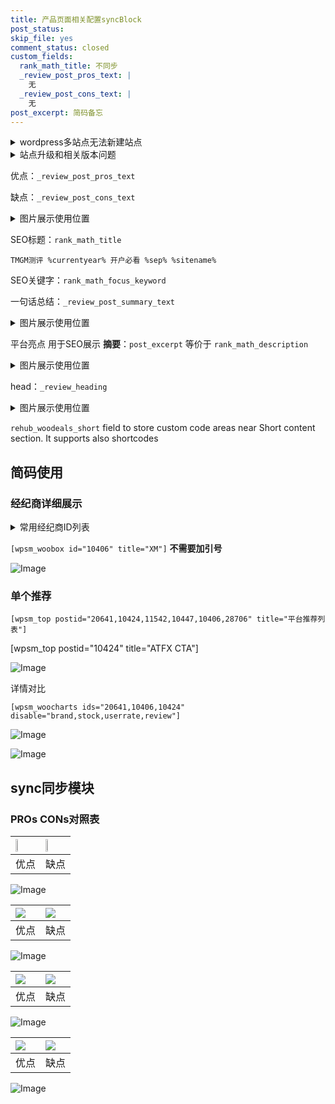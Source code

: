 ```yaml
---
title: 产品页面相关配置syncBlock
post_status: 
skip_file: yes
comment_status: closed
custom_fields:
  rank_math_title: 不同步
  _review_post_pros_text: |
    无
  _review_post_cons_text: |
    无
post_excerpt: 简码备忘
---
```

<details><summary>wordpress多站点无法新建站点</summary>

<li>和报错需要清理cookies一样的原因</li>
<li>wp-config.php里面<code>define( 'SUBDOMAIN_INSTALL', false );//子域名安装</code></li>
<li>新建子站点是用<code>define( 'SUBDOMAIN_INSTALL', true);//子域名安装</code> 完成以后，改成<code>false</code></li>
</details>

<details><summary>站点升级和相关版本问题</summary>

<p>wordpress：5.9.9
woocommerce：7.5.1
出现问题的地方：主题选项里面>><strong>Product layout >>compact style</strong></p>
<p>如何出现没有用过的字段 导致无法保存。先导出配置 然后进行修改，后面再次恢复即可。</p>
<p>出现部分字段无法显示时，需要返回默认布局后，对产品进行保存就好了。</p>
<p></p>
</details>

优点：`_review_post_pros_text`

缺点：`_review_post_cons_text`

<details><summary>图片展示使用位置</summary>

<img src="https://prod-files-secure.s3.us-west-2.amazonaws.com/39ed1227-6d7d-4570-be36-9ccd4a2c4241/f51d3d83-55d4-4bdf-9604-f37ec77ab556/Untitled.png?X-Amz-Algorithm=AWS4-HMAC-SHA256&X-Amz-Content-Sha256=UNSIGNED-PAYLOAD&X-Amz-Credential=ASIAZI2LB466U7GDLOUK%2F20250524%2Fus-west-2%2Fs3%2Faws4_request&X-Amz-Date=20250524T225519Z&X-Amz-Expires=3600&X-Amz-Security-Token=IQoJb3JpZ2luX2VjEFEaCXVzLXdlc3QtMiJHMEUCIQDIcfOHyWX%2FZY1Vwlx%2FF0eCSe1C%2B2gdMui49wAi1iqA9QIgW066RmB7UA0kprpKi%2FkBGYeXLUuqNYCvKDnmci5rtNEq%2FwMIGhAAGgw2Mzc0MjMxODM4MDUiDCnRPNCE0P7Yjlkj%2BircA7YDYPc7R4Ekvn2mOK6%2BEBfnRtO1DMNWR4Uhm0vJa65RD%2FU1IfVmFmrgmwPd5LoFOe1oXOchpCuulNcciA9T6AGk8LAXw868V1HHIkNvbvacNhcDnBodt58aRA684wB2QaBMuaWiNnS2Elsx5xVua6nMiV6uO9ponqeQR%2BgIBLAivlBmW57%2BoGCGQ73sfz%2Bh%2B0cyAzfxcafU0tuYY%2FLvWsGR5Q3Pax3JtXEDoxMONbsf5748%2Fuk3Lnbzjl22ZV3swUAE%2BeqOD2QyWYiVfXkURPESlJTl0%2FkCuqEZxe4bQlmPFNxH8c5qbZkH0iyFuP8n4FXr%2BNG0kebG46tQsqOCweHOpFVQJJY1Ppn33ckECTAJTbHr0Ss7H%2FNm4SiLIucD2ifbqXuGw4R1a9xXoU4cCoq25ZuU0XSr204cZCSOKpj1t%2FitIk%2FV0GHYdBYQI29L2XZhhQ68N1N7cQwaQrrotvqUAeYkplUQleO1EaIRTkiQsguCBFz2U2kbCd9pZIC0prCGNlE%2BKHgPauVn04W1mF%2BS0e2CBNfG4uFMCM90u9Nj5edU9PSwB6Sy9A5PGYInD06CDemeqXr6OMA7XsS4SgaYY2CX03MutTeK9r5zpVjY%2BaJtzz0KFVDx1unmMOj9x8EGOqUB83g5YdfdDB9P6arJ6%2F57YsO2cWa%2FovxdA%2FJZ8mrBVXbILLIkbKyHH%2Fg1K23ecz%2FC7GFr2UBDdUm5iM64ezUgaWOxc1NIkcljjtUo8PRfauxefshu0M%2Ba2p9tIjrX3otjnrUk%2BM%2Fk%2B8TDqGdxljSSuo45%2F66AuPzN565tNTJDibFBiKaNarOpd8Owjuo9QkIikTeEBsMU11V7a54EEay%2FB1k%2Fxn79&X-Amz-Signature=21c1300276a9e390d590f39d8f1a7ef50aac1d64a013124a00559d85991bfea7&X-Amz-SignedHeaders=host&x-id=GetObject" alt="Image">
</details>

SEO标题：`rank_math_title`

`TMGM测评 %currentyear% 开户必看 %sep% %sitename%`

SEO关键字：`rank_math_focus_keyword`

一句话总结：`_review_post_summary_text`

<details><summary>图片展示使用位置</summary>

<img src="https://prod-files-secure.s3.us-west-2.amazonaws.com/39ed1227-6d7d-4570-be36-9ccd4a2c4241/4b96a922-296c-4f4e-8630-d1c870cbce01/Untitled.png?X-Amz-Algorithm=AWS4-HMAC-SHA256&X-Amz-Content-Sha256=UNSIGNED-PAYLOAD&X-Amz-Credential=ASIAZI2LB4662BTPVGM4%2F20250524%2Fus-west-2%2Fs3%2Faws4_request&X-Amz-Date=20250524T225519Z&X-Amz-Expires=3600&X-Amz-Security-Token=IQoJb3JpZ2luX2VjEFEaCXVzLXdlc3QtMiJGMEQCIB2OhcPrAjpUs8J%2B6g23cqfDdclm6uy0Z3VrsRSUYtf1AiA9AmBeWuup26Q2kg96XTt3T1pKYjYVHBeiTaj6dAco8Cr%2FAwgaEAAaDDYzNzQyMzE4MzgwNSIMBIh5GHZlg6yYZICPKtwD7Ed85kJPWQTAA2gKqwAYAG43Pk2t2u0SYFYmgUYMrn4JM2SIprVXVoFqRAkYVutI%2BuhPtwlBjAQxmAVBGJ6BClv87TkvBAVnTSyn8Ek5spyvlBVO%2BX6e4gdqaE61%2B2g9T%2FQEzJBDn%2FMwjtBoAr1JwpIn3wb3Wsu4Fwwv7nEBickHuMpG%2FvaY55mSIivi8KMGe9lWYgumymqNU1YWJ85Ms5xWBjffV8cbrwGDKN1MnRwHOINbzJMdXA%2FemnQHUxH05g6HeKteSXQDdP6zZYAWDplZi%2BBL25HZZ1lg%2B%2FTKDCX673QWvN%2BGlHaBP19teRlBVuBENuvvyyig9pbJ9v2QHIZmBAB5yeKksXRMaS%2FDzULvas5h4oEsUN93fWY%2F%2BQcx%2FILVSWXUX8HoVAUtCfjjFXkiRdym2oc03mMtqxgUPknOlYic0um2kEUYQ0SN6SZxcD0%2Bq9qVZh3Eklp2EH9%2BIT7Ze59kNdug3TD5E9bQssugVnMUXPxMudA3jFohfUMuryj3wJqOeN6Tgq5Ui%2B1wU0d8cXVQpH4WXAL3i2icHsYU%2FIikwymML009fUchONQHM1AZXik5t1Y8DekOujtYAgyF7m9RRYK0Y0N8Bnn%2Fuo12bd63l2I5P%2BxalIgw4v3HwQY6pgEOSDsHfJSo1MahgVRwQ9juiBpUfzVJFqAALxTBAwExgJKP8mHhdDRvm%2F51h7swZoR0cKou92%2FDhTF0Vrh%2FjF5JW2XKtkp6g7H9%2F5ZgCba0OX9UXAvs5ai2R5HNg%2FCVe1jGy6I9RhL69Vl0K0QbySyDULjjbJNEODcw99kH8NGIi85f98NC4WqTvgsfZunyQLH1O4Bn6ZCaAotlVw6SEtL7hUWo4HjD&X-Amz-Signature=d77881f5b1e151c94580d9ecef5ca23129ee8824a55fce920c720b72d21f3ec7&X-Amz-SignedHeaders=host&x-id=GetObject" alt="Image">
</details>

平台亮点 用于SEO展示 **摘要**：`post_excerpt`  等价于 `rank_math_description`

<details><summary>图片展示使用位置</summary>

<img src="https://prod-files-secure.s3.us-west-2.amazonaws.com/39ed1227-6d7d-4570-be36-9ccd4a2c4241/1ee11f63-b60a-4dfe-a7a7-d58ff23b5d88/Untitled.png?X-Amz-Algorithm=AWS4-HMAC-SHA256&X-Amz-Content-Sha256=UNSIGNED-PAYLOAD&X-Amz-Credential=ASIAZI2LB466UVABCURC%2F20250524%2Fus-west-2%2Fs3%2Faws4_request&X-Amz-Date=20250524T225520Z&X-Amz-Expires=3600&X-Amz-Security-Token=IQoJb3JpZ2luX2VjEFEaCXVzLXdlc3QtMiJGMEQCIBDle0wqTtDYj66iqDNO1zBe8RSffcffNvMLvHuAx7YxAiBFVu1i0mCBUNPGK%2Fm7kORHw44DTNxXqtOeMRvaTwi%2BQir%2FAwgaEAAaDDYzNzQyMzE4MzgwNSIMPO%2FSKWlta895S6SXKtwDj%2B4%2BLgUrrSYS76HnlGWSQynxKMqroksgsD95DCUpe08MaILsXK1eTfij3HO7cKr05xbQ%2BAf2AkUvzYkq07YyUlorTTAxwyIS0mw%2FmZI%2FRvfkgAiW1wZ4zmbCiohA%2FZ5tMMWY1X97QVjZOn0XdDWxS%2FwDQBqNuE9d7fRZ0Kof6gFt5WOKCavH2DIIq5G1stE9AeodOoYRgOzyN2egPr3QUxl9oNsntuyHJjrU%2FOz2y58IsqQxjMWWG67itSi%2Fqc9zIHwG9caIrVCii9VgTQF86HQsZ6nsO1tWfMQB%2FOe%2B5cTE6yV1Ir%2BDfg4oi5L0IuxSTxl3S1leXBwn6IhnGRTvHcRWrUNuErp9nh0O77FfEuypaJZ5JTDnuQVEt%2FuWnieVtbwAl%2F8S2PriMeAKPqNo9%2Fxz2ydslQVJ35RGzDplpfWi4G9qST%2FonU8SHqShMlcq2YgT%2FZ%2BJENrQlJhACmda7wIgTET5Vw2jslbawzpnhsa460ynYqjxoFL1sVfTnqHZKPOb%2Fhn%2B92N1Jy52Ct2Hh0waHZViVZABPe1ZaHItTYA14uY4W%2BshFYAiXynbcOrkVconXko7BHeoc1pFhBBNsIL%2ByQX%2B08C2dW%2Bgf0pRK5jJyhWqslxKmznK4KMwvv3HwQY6pgG82RaWowCXoBwuo9lmdlQLZHeXWGEanA%2B1Fn2JnlvOyrJ%2BdNUUlJEvM3QY7ELopyzdzHbEiq9a4x3SJpn%2B%2FQCym27NAnwBZUoQQa9TXWyKP7P8cU%2BBtstUQlEibxwFzb6W%2BlVdI5jT5eIAuUPF8K7BF3%2FGQCN7c7LTV2IMAKIsjmTacm24WhVa%2Fuz9uBZsrtvmXazWTzqAFNO6RIjMzvdW7z8L4Drt&X-Amz-Signature=f45b6582900a3a55544c59550322d8d2d60ff030a53ee77b155f613606567bd2&X-Amz-SignedHeaders=host&x-id=GetObject" alt="Image">
<img src="https://prod-files-secure.s3.us-west-2.amazonaws.com/39ed1227-6d7d-4570-be36-9ccd4a2c4241/ad4118b5-78d8-4fbe-801e-3b29b5d99c01/Untitled.png?X-Amz-Algorithm=AWS4-HMAC-SHA256&X-Amz-Content-Sha256=UNSIGNED-PAYLOAD&X-Amz-Credential=ASIAZI2LB466UVABCURC%2F20250524%2Fus-west-2%2Fs3%2Faws4_request&X-Amz-Date=20250524T225520Z&X-Amz-Expires=3600&X-Amz-Security-Token=IQoJb3JpZ2luX2VjEFEaCXVzLXdlc3QtMiJGMEQCIBDle0wqTtDYj66iqDNO1zBe8RSffcffNvMLvHuAx7YxAiBFVu1i0mCBUNPGK%2Fm7kORHw44DTNxXqtOeMRvaTwi%2BQir%2FAwgaEAAaDDYzNzQyMzE4MzgwNSIMPO%2FSKWlta895S6SXKtwDj%2B4%2BLgUrrSYS76HnlGWSQynxKMqroksgsD95DCUpe08MaILsXK1eTfij3HO7cKr05xbQ%2BAf2AkUvzYkq07YyUlorTTAxwyIS0mw%2FmZI%2FRvfkgAiW1wZ4zmbCiohA%2FZ5tMMWY1X97QVjZOn0XdDWxS%2FwDQBqNuE9d7fRZ0Kof6gFt5WOKCavH2DIIq5G1stE9AeodOoYRgOzyN2egPr3QUxl9oNsntuyHJjrU%2FOz2y58IsqQxjMWWG67itSi%2Fqc9zIHwG9caIrVCii9VgTQF86HQsZ6nsO1tWfMQB%2FOe%2B5cTE6yV1Ir%2BDfg4oi5L0IuxSTxl3S1leXBwn6IhnGRTvHcRWrUNuErp9nh0O77FfEuypaJZ5JTDnuQVEt%2FuWnieVtbwAl%2F8S2PriMeAKPqNo9%2Fxz2ydslQVJ35RGzDplpfWi4G9qST%2FonU8SHqShMlcq2YgT%2FZ%2BJENrQlJhACmda7wIgTET5Vw2jslbawzpnhsa460ynYqjxoFL1sVfTnqHZKPOb%2Fhn%2B92N1Jy52Ct2Hh0waHZViVZABPe1ZaHItTYA14uY4W%2BshFYAiXynbcOrkVconXko7BHeoc1pFhBBNsIL%2ByQX%2B08C2dW%2Bgf0pRK5jJyhWqslxKmznK4KMwvv3HwQY6pgG82RaWowCXoBwuo9lmdlQLZHeXWGEanA%2B1Fn2JnlvOyrJ%2BdNUUlJEvM3QY7ELopyzdzHbEiq9a4x3SJpn%2B%2FQCym27NAnwBZUoQQa9TXWyKP7P8cU%2BBtstUQlEibxwFzb6W%2BlVdI5jT5eIAuUPF8K7BF3%2FGQCN7c7LTV2IMAKIsjmTacm24WhVa%2Fuz9uBZsrtvmXazWTzqAFNO6RIjMzvdW7z8L4Drt&X-Amz-Signature=2871de7b63413402da9afaef5dfa2e8015debc89ce6ba8e63cbf9b592c6ac213&X-Amz-SignedHeaders=host&x-id=GetObject" alt="Image">
<img src="https://prod-files-secure.s3.us-west-2.amazonaws.com/39ed1227-6d7d-4570-be36-9ccd4a2c4241/a38cf7c9-a79c-4b64-9e94-13589fe0758b/Untitled.png?X-Amz-Algorithm=AWS4-HMAC-SHA256&X-Amz-Content-Sha256=UNSIGNED-PAYLOAD&X-Amz-Credential=ASIAZI2LB466UVABCURC%2F20250524%2Fus-west-2%2Fs3%2Faws4_request&X-Amz-Date=20250524T225520Z&X-Amz-Expires=3600&X-Amz-Security-Token=IQoJb3JpZ2luX2VjEFEaCXVzLXdlc3QtMiJGMEQCIBDle0wqTtDYj66iqDNO1zBe8RSffcffNvMLvHuAx7YxAiBFVu1i0mCBUNPGK%2Fm7kORHw44DTNxXqtOeMRvaTwi%2BQir%2FAwgaEAAaDDYzNzQyMzE4MzgwNSIMPO%2FSKWlta895S6SXKtwDj%2B4%2BLgUrrSYS76HnlGWSQynxKMqroksgsD95DCUpe08MaILsXK1eTfij3HO7cKr05xbQ%2BAf2AkUvzYkq07YyUlorTTAxwyIS0mw%2FmZI%2FRvfkgAiW1wZ4zmbCiohA%2FZ5tMMWY1X97QVjZOn0XdDWxS%2FwDQBqNuE9d7fRZ0Kof6gFt5WOKCavH2DIIq5G1stE9AeodOoYRgOzyN2egPr3QUxl9oNsntuyHJjrU%2FOz2y58IsqQxjMWWG67itSi%2Fqc9zIHwG9caIrVCii9VgTQF86HQsZ6nsO1tWfMQB%2FOe%2B5cTE6yV1Ir%2BDfg4oi5L0IuxSTxl3S1leXBwn6IhnGRTvHcRWrUNuErp9nh0O77FfEuypaJZ5JTDnuQVEt%2FuWnieVtbwAl%2F8S2PriMeAKPqNo9%2Fxz2ydslQVJ35RGzDplpfWi4G9qST%2FonU8SHqShMlcq2YgT%2FZ%2BJENrQlJhACmda7wIgTET5Vw2jslbawzpnhsa460ynYqjxoFL1sVfTnqHZKPOb%2Fhn%2B92N1Jy52Ct2Hh0waHZViVZABPe1ZaHItTYA14uY4W%2BshFYAiXynbcOrkVconXko7BHeoc1pFhBBNsIL%2ByQX%2B08C2dW%2Bgf0pRK5jJyhWqslxKmznK4KMwvv3HwQY6pgG82RaWowCXoBwuo9lmdlQLZHeXWGEanA%2B1Fn2JnlvOyrJ%2BdNUUlJEvM3QY7ELopyzdzHbEiq9a4x3SJpn%2B%2FQCym27NAnwBZUoQQa9TXWyKP7P8cU%2BBtstUQlEibxwFzb6W%2BlVdI5jT5eIAuUPF8K7BF3%2FGQCN7c7LTV2IMAKIsjmTacm24WhVa%2Fuz9uBZsrtvmXazWTzqAFNO6RIjMzvdW7z8L4Drt&X-Amz-Signature=b6cfc305ca2e06d73794c4fc64c4e8d2f8f71c5d75c9ac76623259a82cacbd7b&X-Amz-SignedHeaders=host&x-id=GetObject" alt="Image">
<img src="https://prod-files-secure.s3.us-west-2.amazonaws.com/39ed1227-6d7d-4570-be36-9ccd4a2c4241/7da6fc1e-d2ac-42ae-8c75-cb5749aa18f6/Untitled.png?X-Amz-Algorithm=AWS4-HMAC-SHA256&X-Amz-Content-Sha256=UNSIGNED-PAYLOAD&X-Amz-Credential=ASIAZI2LB466UVABCURC%2F20250524%2Fus-west-2%2Fs3%2Faws4_request&X-Amz-Date=20250524T225520Z&X-Amz-Expires=3600&X-Amz-Security-Token=IQoJb3JpZ2luX2VjEFEaCXVzLXdlc3QtMiJGMEQCIBDle0wqTtDYj66iqDNO1zBe8RSffcffNvMLvHuAx7YxAiBFVu1i0mCBUNPGK%2Fm7kORHw44DTNxXqtOeMRvaTwi%2BQir%2FAwgaEAAaDDYzNzQyMzE4MzgwNSIMPO%2FSKWlta895S6SXKtwDj%2B4%2BLgUrrSYS76HnlGWSQynxKMqroksgsD95DCUpe08MaILsXK1eTfij3HO7cKr05xbQ%2BAf2AkUvzYkq07YyUlorTTAxwyIS0mw%2FmZI%2FRvfkgAiW1wZ4zmbCiohA%2FZ5tMMWY1X97QVjZOn0XdDWxS%2FwDQBqNuE9d7fRZ0Kof6gFt5WOKCavH2DIIq5G1stE9AeodOoYRgOzyN2egPr3QUxl9oNsntuyHJjrU%2FOz2y58IsqQxjMWWG67itSi%2Fqc9zIHwG9caIrVCii9VgTQF86HQsZ6nsO1tWfMQB%2FOe%2B5cTE6yV1Ir%2BDfg4oi5L0IuxSTxl3S1leXBwn6IhnGRTvHcRWrUNuErp9nh0O77FfEuypaJZ5JTDnuQVEt%2FuWnieVtbwAl%2F8S2PriMeAKPqNo9%2Fxz2ydslQVJ35RGzDplpfWi4G9qST%2FonU8SHqShMlcq2YgT%2FZ%2BJENrQlJhACmda7wIgTET5Vw2jslbawzpnhsa460ynYqjxoFL1sVfTnqHZKPOb%2Fhn%2B92N1Jy52Ct2Hh0waHZViVZABPe1ZaHItTYA14uY4W%2BshFYAiXynbcOrkVconXko7BHeoc1pFhBBNsIL%2ByQX%2B08C2dW%2Bgf0pRK5jJyhWqslxKmznK4KMwvv3HwQY6pgG82RaWowCXoBwuo9lmdlQLZHeXWGEanA%2B1Fn2JnlvOyrJ%2BdNUUlJEvM3QY7ELopyzdzHbEiq9a4x3SJpn%2B%2FQCym27NAnwBZUoQQa9TXWyKP7P8cU%2BBtstUQlEibxwFzb6W%2BlVdI5jT5eIAuUPF8K7BF3%2FGQCN7c7LTV2IMAKIsjmTacm24WhVa%2Fuz9uBZsrtvmXazWTzqAFNO6RIjMzvdW7z8L4Drt&X-Amz-Signature=f82c5df96ea2e0ac029022fdfb3ce110661fcc5cf2ca7f07d1c5ec9cda08b95d&X-Amz-SignedHeaders=host&x-id=GetObject" alt="Image">
<img src="https://prod-files-secure.s3.us-west-2.amazonaws.com/39ed1227-6d7d-4570-be36-9ccd4a2c4241/7e97f40a-eaee-47f5-b2f9-475f96808fa7/Untitled.png?X-Amz-Algorithm=AWS4-HMAC-SHA256&X-Amz-Content-Sha256=UNSIGNED-PAYLOAD&X-Amz-Credential=ASIAZI2LB466UVABCURC%2F20250524%2Fus-west-2%2Fs3%2Faws4_request&X-Amz-Date=20250524T225520Z&X-Amz-Expires=3600&X-Amz-Security-Token=IQoJb3JpZ2luX2VjEFEaCXVzLXdlc3QtMiJGMEQCIBDle0wqTtDYj66iqDNO1zBe8RSffcffNvMLvHuAx7YxAiBFVu1i0mCBUNPGK%2Fm7kORHw44DTNxXqtOeMRvaTwi%2BQir%2FAwgaEAAaDDYzNzQyMzE4MzgwNSIMPO%2FSKWlta895S6SXKtwDj%2B4%2BLgUrrSYS76HnlGWSQynxKMqroksgsD95DCUpe08MaILsXK1eTfij3HO7cKr05xbQ%2BAf2AkUvzYkq07YyUlorTTAxwyIS0mw%2FmZI%2FRvfkgAiW1wZ4zmbCiohA%2FZ5tMMWY1X97QVjZOn0XdDWxS%2FwDQBqNuE9d7fRZ0Kof6gFt5WOKCavH2DIIq5G1stE9AeodOoYRgOzyN2egPr3QUxl9oNsntuyHJjrU%2FOz2y58IsqQxjMWWG67itSi%2Fqc9zIHwG9caIrVCii9VgTQF86HQsZ6nsO1tWfMQB%2FOe%2B5cTE6yV1Ir%2BDfg4oi5L0IuxSTxl3S1leXBwn6IhnGRTvHcRWrUNuErp9nh0O77FfEuypaJZ5JTDnuQVEt%2FuWnieVtbwAl%2F8S2PriMeAKPqNo9%2Fxz2ydslQVJ35RGzDplpfWi4G9qST%2FonU8SHqShMlcq2YgT%2FZ%2BJENrQlJhACmda7wIgTET5Vw2jslbawzpnhsa460ynYqjxoFL1sVfTnqHZKPOb%2Fhn%2B92N1Jy52Ct2Hh0waHZViVZABPe1ZaHItTYA14uY4W%2BshFYAiXynbcOrkVconXko7BHeoc1pFhBBNsIL%2ByQX%2B08C2dW%2Bgf0pRK5jJyhWqslxKmznK4KMwvv3HwQY6pgG82RaWowCXoBwuo9lmdlQLZHeXWGEanA%2B1Fn2JnlvOyrJ%2BdNUUlJEvM3QY7ELopyzdzHbEiq9a4x3SJpn%2B%2FQCym27NAnwBZUoQQa9TXWyKP7P8cU%2BBtstUQlEibxwFzb6W%2BlVdI5jT5eIAuUPF8K7BF3%2FGQCN7c7LTV2IMAKIsjmTacm24WhVa%2Fuz9uBZsrtvmXazWTzqAFNO6RIjMzvdW7z8L4Drt&X-Amz-Signature=34d95b647db3d22091b2a3fc7207274cfc1e23b162ae25d28e625da3d4ffc772&X-Amz-SignedHeaders=host&x-id=GetObject" alt="Image">
</details>

head：`_review_heading`

<details><summary>图片展示使用位置</summary>

<img src="https://prod-files-secure.s3.us-west-2.amazonaws.com/39ed1227-6d7d-4570-be36-9ccd4a2c4241/3a4650ad-9887-415c-889a-edd51fa54f27/Untitled.png?X-Amz-Algorithm=AWS4-HMAC-SHA256&X-Amz-Content-Sha256=UNSIGNED-PAYLOAD&X-Amz-Credential=ASIAZI2LB466ZI4DXTC2%2F20250524%2Fus-west-2%2Fs3%2Faws4_request&X-Amz-Date=20250524T225520Z&X-Amz-Expires=3600&X-Amz-Security-Token=IQoJb3JpZ2luX2VjEFEaCXVzLXdlc3QtMiJIMEYCIQDyvHpeOzNaSkCjabFY4HNVwHr%2FBn8zWMmlmXnG4WBt1QIhAKXIyfn4UiApA6Br1B6mSPZ4oL7q0cHOZwHYQx7LjphUKv8DCBoQABoMNjM3NDIzMTgzODA1Igyi38Naf6vLMCm6gtgq3AO9kEd2gNEkXyeERREziqXBfaZpcZ1a1rcLVi1nZGP38pJNCcFMOhanDLPk56Pek4DGLLSO1JGpUwuPeYOwDoR%2B1LVKZGYS%2BqJkMyddL%2F0cQvbpt7UEF8w4qUPLzkgKx6sr5%2BMzltIX55W9pCjAjccFOU8b6W8x3H5LNh1OkxF%2BJRfyPlloHRPo5sqkeyCrCSYtQR49GVWVBzGcSMwHuQcaOgJnLF1sXMLzZD2CvfFV8Bc5HbYmxb3AhXkhyLtcC%2FhkkKWKGQDDbhInXGXSlaCrYN1KrohXAJTHnd1cPUP2m1fQ3C3qu37qcwVwda1UJSgdMtc%2FU0aAJs6vD0w2DqIL6ZArKTdEdI3ahT9G69477xSZPM5vLAswoy5NRNpW9y57CKoj1514ZFILqXO2jD3ev5ZENaqHJjToJ24%2BwJ24F2W3%2FJ5BxKCjuOCZ0RXaMhvJ06aoqyHm6ROxJOChpzO5QftilDaXTO%2FflxGGlvVs6P%2F1G5fuXjCEW0CaAyrG0Vcb9KFrzhJHqoAUWP9lgRP%2B8GhzgXyzZoC%2FWuUc1kntq86waHwVTWYvh%2FKpoPIOYmCYEP3m4HUwbtgBPnh%2FdMFGyfJGTDyHZXUtO%2FM6tcoFTEcuXniAf7PI%2BghWujCu%2FcfBBjqkAbOrrlLumHKiwL4Z9Mo9jKcdWunZaS8QnVCDQeAE7VyZr7AATdg0HrJaFlV9%2Bagl%2FKJgLUPOhaL0dxX33cXav1FXuvVFtAxtmnNalPGqpC3PPPJzR4pGlzyB9gVrN5RehZRxmP8FIEJNGUG1wInQ3e%2BVs5WtiI8MHa7W89jOv%2BAHZXdaSxhgv9dGL003QZrj1zH9NEcbXVU%2F3VOsRQiUYbJmiRwd&X-Amz-Signature=a4de81eac160a15fad0be407fcdb7fe901e7da01e6c5dc21d7d35d9ddd60e978&X-Amz-SignedHeaders=host&x-id=GetObject" alt="Image">
</details>

`rehub_woodeals_short`	field to store custom code areas near Short content section. It supports also shortcodes



## 简码使用

### 经纪商详细展示

<details><summary>常用经纪商ID列表</summary>

<pre><code class="php">嘉盛 ===> 20641  [wpsm_woobox id="20641" title="嘉盛"]
易信easymarkets ===> 11542  [wpsm_woobox id="11542" title="易信easymarkets"]
ATFX外汇 ===> 10424  [wpsm_woobox id="10424" title="ATFX"]
XM ===> 10406  [wpsm_woobox id="10406" title="XM"]
TMGM ===> 29622  [wpsm_woobox id="29622" title="TMGM"]
HYCM ===> 10447  [wpsm_woobox id="10447" title="HYCM"]
fpmarkets澳福外汇 ===> 20639  [wpsm_woobox id="20639" title="fpmarkets澳福外汇"]</code></pre>
</details>

`[wpsm_woobox id="10406" title="XM"]` **不需要加引号**

![Image](https://prod-files-secure.s3.us-west-2.amazonaws.com/39ed1227-6d7d-4570-be36-9ccd4a2c4241/4f898f9d-0fa7-4e43-acd3-ac6bc7be575a/Untitled.png?X-Amz-Algorithm=AWS4-HMAC-SHA256&X-Amz-Content-Sha256=UNSIGNED-PAYLOAD&X-Amz-Credential=ASIAZI2LB466RX5LVCSD%2F20250524%2Fus-west-2%2Fs3%2Faws4_request&X-Amz-Date=20250524T225518Z&X-Amz-Expires=3600&X-Amz-Security-Token=IQoJb3JpZ2luX2VjEFEaCXVzLXdlc3QtMiJIMEYCIQCdwOz2YKjbwwS3opvpLfGN04Ob8U%2F6SbgiXcd7AqxN2QIhAM2E%2BF%2FUSFt%2F4WOqk4ZQallqvKeLRJK6UooVmLR12iIBKv8DCBoQABoMNjM3NDIzMTgzODA1IgzK%2F0Vj%2B%2B0Ns5Yi9Coq3ANt9vuIK9hWZf1EGGlY8PUURklmJ0dAHKiH3IjnbElRK5Tws%2BYIbWSqx4kOE%2FJBOlt8WeLezIRT03l38%2BCm441NGWNcwQ2wrPJxjlIEDVg5wUbdm9uryWIbBkktTTqym6DrUGbDy8WsX2hV61GPY7Hohc0LV2tvcoz8ITJYpT%2BQ8Kc57ivpljicNtgc3sDJpcPJroZwohrMLJIMlQJstSksMAPfJU3Zbl5YIo8nQYRixTgyXL77DJmN639Xv0Me0oNJ%2B6Hl5iH0J%2FD%2F6qAeLIEpvtg026HQn7kvRamBcM2jfxJCSEA%2BcxkdkKm%2By0FnljyPJznGlzy659ms%2BLW1FcsuxqYb%2BzGBlBFOpQPb5EuZ9rNPxY52QXLV%2BizalTx%2Bm92eEqhM0GGrXIVVrTIvZ0vs9%2FX0GLOdgT%2BBGq%2FTHlwn9BuXUFXxSrNkrZSjs4KSOOf9dpZtSLlI7LsNOejcFm3uFKRvC%2FpBaLMdKWUYmAzsZuMK22TkkVQ0sIdQr2OntX0NjqSssSD0wLZ7M2Q%2Fz5uyuioeXzYZe%2BpO9StSizlH8BmPpweagT2C8GPZnr3vBeMdi60GnqK9o6raxCSf6v2as0GxPryM5bKfZNBIq9SoAL7mnRQ18aOFSWYHUzDg%2FcfBBjqkAYGgh0A%2B1gqbECR%2FV7P7V%2BUF8B4Puj4fRQZvvfMMNT1wi1nMxEBkkdDUjdyB0JEKlZ5znXpGekuaf4fKc8nMsZ4wPGm8JswaUdXLZ%2Fcyle%2F1pBQtK8Qk2cR8Yx9arKQstfGniVvOCAZekjOn9svA%2Bvt4XTGT5rSblbdtP7iYFJqmYEGoFr2HLq%2FprDCbUvLo%2FoOpra69HpCy7K%2BYdPgoXmGZPN7G&X-Amz-Signature=3add62e613187d5f917658477d6a3a92b47c56d3b91ac19d4b019c73ad7056ba&X-Amz-SignedHeaders=host&x-id=GetObject)

### 单个推荐
`[wpsm_top postid="20641,10424,11542,10447,10406,28706" title="平台推荐列表"]`

[wpsm_top postid="10424" title="ATFX CTA"]

![Image](https://prod-files-secure.s3.us-west-2.amazonaws.com/39ed1227-6d7d-4570-be36-9ccd4a2c4241/5ac620dc-51a8-48b6-b55d-91f47299193c/Untitled.png?X-Amz-Algorithm=AWS4-HMAC-SHA256&X-Amz-Content-Sha256=UNSIGNED-PAYLOAD&X-Amz-Credential=ASIAZI2LB466RX5LVCSD%2F20250524%2Fus-west-2%2Fs3%2Faws4_request&X-Amz-Date=20250524T225518Z&X-Amz-Expires=3600&X-Amz-Security-Token=IQoJb3JpZ2luX2VjEFEaCXVzLXdlc3QtMiJIMEYCIQCdwOz2YKjbwwS3opvpLfGN04Ob8U%2F6SbgiXcd7AqxN2QIhAM2E%2BF%2FUSFt%2F4WOqk4ZQallqvKeLRJK6UooVmLR12iIBKv8DCBoQABoMNjM3NDIzMTgzODA1IgzK%2F0Vj%2B%2B0Ns5Yi9Coq3ANt9vuIK9hWZf1EGGlY8PUURklmJ0dAHKiH3IjnbElRK5Tws%2BYIbWSqx4kOE%2FJBOlt8WeLezIRT03l38%2BCm441NGWNcwQ2wrPJxjlIEDVg5wUbdm9uryWIbBkktTTqym6DrUGbDy8WsX2hV61GPY7Hohc0LV2tvcoz8ITJYpT%2BQ8Kc57ivpljicNtgc3sDJpcPJroZwohrMLJIMlQJstSksMAPfJU3Zbl5YIo8nQYRixTgyXL77DJmN639Xv0Me0oNJ%2B6Hl5iH0J%2FD%2F6qAeLIEpvtg026HQn7kvRamBcM2jfxJCSEA%2BcxkdkKm%2By0FnljyPJznGlzy659ms%2BLW1FcsuxqYb%2BzGBlBFOpQPb5EuZ9rNPxY52QXLV%2BizalTx%2Bm92eEqhM0GGrXIVVrTIvZ0vs9%2FX0GLOdgT%2BBGq%2FTHlwn9BuXUFXxSrNkrZSjs4KSOOf9dpZtSLlI7LsNOejcFm3uFKRvC%2FpBaLMdKWUYmAzsZuMK22TkkVQ0sIdQr2OntX0NjqSssSD0wLZ7M2Q%2Fz5uyuioeXzYZe%2BpO9StSizlH8BmPpweagT2C8GPZnr3vBeMdi60GnqK9o6raxCSf6v2as0GxPryM5bKfZNBIq9SoAL7mnRQ18aOFSWYHUzDg%2FcfBBjqkAYGgh0A%2B1gqbECR%2FV7P7V%2BUF8B4Puj4fRQZvvfMMNT1wi1nMxEBkkdDUjdyB0JEKlZ5znXpGekuaf4fKc8nMsZ4wPGm8JswaUdXLZ%2Fcyle%2F1pBQtK8Qk2cR8Yx9arKQstfGniVvOCAZekjOn9svA%2Bvt4XTGT5rSblbdtP7iYFJqmYEGoFr2HLq%2FprDCbUvLo%2FoOpra69HpCy7K%2BYdPgoXmGZPN7G&X-Amz-Signature=c86c1e9fe40f3f9a45f1ed35b4bf6f99776941777561c73121de578b1701ace4&X-Amz-SignedHeaders=host&x-id=GetObject)

详情对比

`[wpsm_woocharts ids="20641,10406,10424" disable="brand,stock,userrate,review"]`

![Image](https://prod-files-secure.s3.us-west-2.amazonaws.com/39ed1227-6d7d-4570-be36-9ccd4a2c4241/bf3ba45f-b9f3-4295-8aef-b4a495fd25f4/Untitled.png?X-Amz-Algorithm=AWS4-HMAC-SHA256&X-Amz-Content-Sha256=UNSIGNED-PAYLOAD&X-Amz-Credential=ASIAZI2LB466RX5LVCSD%2F20250524%2Fus-west-2%2Fs3%2Faws4_request&X-Amz-Date=20250524T225518Z&X-Amz-Expires=3600&X-Amz-Security-Token=IQoJb3JpZ2luX2VjEFEaCXVzLXdlc3QtMiJIMEYCIQCdwOz2YKjbwwS3opvpLfGN04Ob8U%2F6SbgiXcd7AqxN2QIhAM2E%2BF%2FUSFt%2F4WOqk4ZQallqvKeLRJK6UooVmLR12iIBKv8DCBoQABoMNjM3NDIzMTgzODA1IgzK%2F0Vj%2B%2B0Ns5Yi9Coq3ANt9vuIK9hWZf1EGGlY8PUURklmJ0dAHKiH3IjnbElRK5Tws%2BYIbWSqx4kOE%2FJBOlt8WeLezIRT03l38%2BCm441NGWNcwQ2wrPJxjlIEDVg5wUbdm9uryWIbBkktTTqym6DrUGbDy8WsX2hV61GPY7Hohc0LV2tvcoz8ITJYpT%2BQ8Kc57ivpljicNtgc3sDJpcPJroZwohrMLJIMlQJstSksMAPfJU3Zbl5YIo8nQYRixTgyXL77DJmN639Xv0Me0oNJ%2B6Hl5iH0J%2FD%2F6qAeLIEpvtg026HQn7kvRamBcM2jfxJCSEA%2BcxkdkKm%2By0FnljyPJznGlzy659ms%2BLW1FcsuxqYb%2BzGBlBFOpQPb5EuZ9rNPxY52QXLV%2BizalTx%2Bm92eEqhM0GGrXIVVrTIvZ0vs9%2FX0GLOdgT%2BBGq%2FTHlwn9BuXUFXxSrNkrZSjs4KSOOf9dpZtSLlI7LsNOejcFm3uFKRvC%2FpBaLMdKWUYmAzsZuMK22TkkVQ0sIdQr2OntX0NjqSssSD0wLZ7M2Q%2Fz5uyuioeXzYZe%2BpO9StSizlH8BmPpweagT2C8GPZnr3vBeMdi60GnqK9o6raxCSf6v2as0GxPryM5bKfZNBIq9SoAL7mnRQ18aOFSWYHUzDg%2FcfBBjqkAYGgh0A%2B1gqbECR%2FV7P7V%2BUF8B4Puj4fRQZvvfMMNT1wi1nMxEBkkdDUjdyB0JEKlZ5znXpGekuaf4fKc8nMsZ4wPGm8JswaUdXLZ%2Fcyle%2F1pBQtK8Qk2cR8Yx9arKQstfGniVvOCAZekjOn9svA%2Bvt4XTGT5rSblbdtP7iYFJqmYEGoFr2HLq%2FprDCbUvLo%2FoOpra69HpCy7K%2BYdPgoXmGZPN7G&X-Amz-Signature=097eddbc6d1e87112609aad18acc683a8faf22ebc8808b6e91d007d561a6053e&X-Amz-SignedHeaders=host&x-id=GetObject)

![Image](https://prod-files-secure.s3.us-west-2.amazonaws.com/39ed1227-6d7d-4570-be36-9ccd4a2c4241/30bc56ef-f383-4b48-9768-2ebc9e436ec0/Untitled.png?X-Amz-Algorithm=AWS4-HMAC-SHA256&X-Amz-Content-Sha256=UNSIGNED-PAYLOAD&X-Amz-Credential=ASIAZI2LB466RX5LVCSD%2F20250524%2Fus-west-2%2Fs3%2Faws4_request&X-Amz-Date=20250524T225518Z&X-Amz-Expires=3600&X-Amz-Security-Token=IQoJb3JpZ2luX2VjEFEaCXVzLXdlc3QtMiJIMEYCIQCdwOz2YKjbwwS3opvpLfGN04Ob8U%2F6SbgiXcd7AqxN2QIhAM2E%2BF%2FUSFt%2F4WOqk4ZQallqvKeLRJK6UooVmLR12iIBKv8DCBoQABoMNjM3NDIzMTgzODA1IgzK%2F0Vj%2B%2B0Ns5Yi9Coq3ANt9vuIK9hWZf1EGGlY8PUURklmJ0dAHKiH3IjnbElRK5Tws%2BYIbWSqx4kOE%2FJBOlt8WeLezIRT03l38%2BCm441NGWNcwQ2wrPJxjlIEDVg5wUbdm9uryWIbBkktTTqym6DrUGbDy8WsX2hV61GPY7Hohc0LV2tvcoz8ITJYpT%2BQ8Kc57ivpljicNtgc3sDJpcPJroZwohrMLJIMlQJstSksMAPfJU3Zbl5YIo8nQYRixTgyXL77DJmN639Xv0Me0oNJ%2B6Hl5iH0J%2FD%2F6qAeLIEpvtg026HQn7kvRamBcM2jfxJCSEA%2BcxkdkKm%2By0FnljyPJznGlzy659ms%2BLW1FcsuxqYb%2BzGBlBFOpQPb5EuZ9rNPxY52QXLV%2BizalTx%2Bm92eEqhM0GGrXIVVrTIvZ0vs9%2FX0GLOdgT%2BBGq%2FTHlwn9BuXUFXxSrNkrZSjs4KSOOf9dpZtSLlI7LsNOejcFm3uFKRvC%2FpBaLMdKWUYmAzsZuMK22TkkVQ0sIdQr2OntX0NjqSssSD0wLZ7M2Q%2Fz5uyuioeXzYZe%2BpO9StSizlH8BmPpweagT2C8GPZnr3vBeMdi60GnqK9o6raxCSf6v2as0GxPryM5bKfZNBIq9SoAL7mnRQ18aOFSWYHUzDg%2FcfBBjqkAYGgh0A%2B1gqbECR%2FV7P7V%2BUF8B4Puj4fRQZvvfMMNT1wi1nMxEBkkdDUjdyB0JEKlZ5znXpGekuaf4fKc8nMsZ4wPGm8JswaUdXLZ%2Fcyle%2F1pBQtK8Qk2cR8Yx9arKQstfGniVvOCAZekjOn9svA%2Bvt4XTGT5rSblbdtP7iYFJqmYEGoFr2HLq%2FprDCbUvLo%2FoOpra69HpCy7K%2BYdPgoXmGZPN7G&X-Amz-Signature=8125c01568391751b4f0bad6689776abded97f1ef403d2a0159b6b0c9b8f7d3a&X-Amz-SignedHeaders=host&x-id=GetObject)

## sync同步模块

### PROs CONs对照表

| <img src="https://cdn.ifttt.fun/gh/jarlin8/OSS@main/icons/customize/pros.svg" height="auto" width="37.3%"> | <img src="https://cdn.ifttt.fun/gh/jarlin8/OSS@main/icons/customize/cons.svg" height="auto" width="28.8%"> |
| :--- | :--- |
| 优点 | 缺点 |

![Image](https://prod-files-secure.s3.us-west-2.amazonaws.com/39ed1227-6d7d-4570-be36-9ccd4a2c4241/8742b755-dfb5-4004-9a5f-d6e561664bd8/Untitled.png?X-Amz-Algorithm=AWS4-HMAC-SHA256&X-Amz-Content-Sha256=UNSIGNED-PAYLOAD&X-Amz-Credential=ASIAZI2LB466RX5LVCSD%2F20250524%2Fus-west-2%2Fs3%2Faws4_request&X-Amz-Date=20250524T225518Z&X-Amz-Expires=3600&X-Amz-Security-Token=IQoJb3JpZ2luX2VjEFEaCXVzLXdlc3QtMiJIMEYCIQCdwOz2YKjbwwS3opvpLfGN04Ob8U%2F6SbgiXcd7AqxN2QIhAM2E%2BF%2FUSFt%2F4WOqk4ZQallqvKeLRJK6UooVmLR12iIBKv8DCBoQABoMNjM3NDIzMTgzODA1IgzK%2F0Vj%2B%2B0Ns5Yi9Coq3ANt9vuIK9hWZf1EGGlY8PUURklmJ0dAHKiH3IjnbElRK5Tws%2BYIbWSqx4kOE%2FJBOlt8WeLezIRT03l38%2BCm441NGWNcwQ2wrPJxjlIEDVg5wUbdm9uryWIbBkktTTqym6DrUGbDy8WsX2hV61GPY7Hohc0LV2tvcoz8ITJYpT%2BQ8Kc57ivpljicNtgc3sDJpcPJroZwohrMLJIMlQJstSksMAPfJU3Zbl5YIo8nQYRixTgyXL77DJmN639Xv0Me0oNJ%2B6Hl5iH0J%2FD%2F6qAeLIEpvtg026HQn7kvRamBcM2jfxJCSEA%2BcxkdkKm%2By0FnljyPJznGlzy659ms%2BLW1FcsuxqYb%2BzGBlBFOpQPb5EuZ9rNPxY52QXLV%2BizalTx%2Bm92eEqhM0GGrXIVVrTIvZ0vs9%2FX0GLOdgT%2BBGq%2FTHlwn9BuXUFXxSrNkrZSjs4KSOOf9dpZtSLlI7LsNOejcFm3uFKRvC%2FpBaLMdKWUYmAzsZuMK22TkkVQ0sIdQr2OntX0NjqSssSD0wLZ7M2Q%2Fz5uyuioeXzYZe%2BpO9StSizlH8BmPpweagT2C8GPZnr3vBeMdi60GnqK9o6raxCSf6v2as0GxPryM5bKfZNBIq9SoAL7mnRQ18aOFSWYHUzDg%2FcfBBjqkAYGgh0A%2B1gqbECR%2FV7P7V%2BUF8B4Puj4fRQZvvfMMNT1wi1nMxEBkkdDUjdyB0JEKlZ5znXpGekuaf4fKc8nMsZ4wPGm8JswaUdXLZ%2Fcyle%2F1pBQtK8Qk2cR8Yx9arKQstfGniVvOCAZekjOn9svA%2Bvt4XTGT5rSblbdtP7iYFJqmYEGoFr2HLq%2FprDCbUvLo%2FoOpra69HpCy7K%2BYdPgoXmGZPN7G&X-Amz-Signature=7155b7d698b037908838cec9292ca8db7d38352e7bc1ae28c5965fcb8c6c013b&X-Amz-SignedHeaders=host&x-id=GetObject)

| <img src="https://cdn.ifttt.fun/gh/jarlin8/OSS@main/icons/customize/pros1.svg" height="auto"> | <img src="https://cdn.ifttt.fun/gh/jarlin8/OSS@main/icons/customize/cons1.svg" height="auto"> |
| :--- | :--- |
| 优点 | 缺点 |

![Image](https://prod-files-secure.s3.us-west-2.amazonaws.com/39ed1227-6d7d-4570-be36-9ccd4a2c4241/806358f8-c9c4-4e17-bb35-c6c76a5397a5/Untitled.png?X-Amz-Algorithm=AWS4-HMAC-SHA256&X-Amz-Content-Sha256=UNSIGNED-PAYLOAD&X-Amz-Credential=ASIAZI2LB466RX5LVCSD%2F20250524%2Fus-west-2%2Fs3%2Faws4_request&X-Amz-Date=20250524T225518Z&X-Amz-Expires=3600&X-Amz-Security-Token=IQoJb3JpZ2luX2VjEFEaCXVzLXdlc3QtMiJIMEYCIQCdwOz2YKjbwwS3opvpLfGN04Ob8U%2F6SbgiXcd7AqxN2QIhAM2E%2BF%2FUSFt%2F4WOqk4ZQallqvKeLRJK6UooVmLR12iIBKv8DCBoQABoMNjM3NDIzMTgzODA1IgzK%2F0Vj%2B%2B0Ns5Yi9Coq3ANt9vuIK9hWZf1EGGlY8PUURklmJ0dAHKiH3IjnbElRK5Tws%2BYIbWSqx4kOE%2FJBOlt8WeLezIRT03l38%2BCm441NGWNcwQ2wrPJxjlIEDVg5wUbdm9uryWIbBkktTTqym6DrUGbDy8WsX2hV61GPY7Hohc0LV2tvcoz8ITJYpT%2BQ8Kc57ivpljicNtgc3sDJpcPJroZwohrMLJIMlQJstSksMAPfJU3Zbl5YIo8nQYRixTgyXL77DJmN639Xv0Me0oNJ%2B6Hl5iH0J%2FD%2F6qAeLIEpvtg026HQn7kvRamBcM2jfxJCSEA%2BcxkdkKm%2By0FnljyPJznGlzy659ms%2BLW1FcsuxqYb%2BzGBlBFOpQPb5EuZ9rNPxY52QXLV%2BizalTx%2Bm92eEqhM0GGrXIVVrTIvZ0vs9%2FX0GLOdgT%2BBGq%2FTHlwn9BuXUFXxSrNkrZSjs4KSOOf9dpZtSLlI7LsNOejcFm3uFKRvC%2FpBaLMdKWUYmAzsZuMK22TkkVQ0sIdQr2OntX0NjqSssSD0wLZ7M2Q%2Fz5uyuioeXzYZe%2BpO9StSizlH8BmPpweagT2C8GPZnr3vBeMdi60GnqK9o6raxCSf6v2as0GxPryM5bKfZNBIq9SoAL7mnRQ18aOFSWYHUzDg%2FcfBBjqkAYGgh0A%2B1gqbECR%2FV7P7V%2BUF8B4Puj4fRQZvvfMMNT1wi1nMxEBkkdDUjdyB0JEKlZ5znXpGekuaf4fKc8nMsZ4wPGm8JswaUdXLZ%2Fcyle%2F1pBQtK8Qk2cR8Yx9arKQstfGniVvOCAZekjOn9svA%2Bvt4XTGT5rSblbdtP7iYFJqmYEGoFr2HLq%2FprDCbUvLo%2FoOpra69HpCy7K%2BYdPgoXmGZPN7G&X-Amz-Signature=749548c2e79c5ad61e32c7f2f6a7aef090c3a68a8191c402de435b6108468784&X-Amz-SignedHeaders=host&x-id=GetObject)

| <img src="https://cdn.ifttt.fun/gh/jarlin8/OSS@main/icons/customize/pros2.svg" height="auto"> | <img src="https://cdn.ifttt.fun/gh/jarlin8/OSS@main/icons/customize/cons2.svg" height="auto"> |
| :--- | :--- |
| 优点 | 缺点 |

![Image](https://prod-files-secure.s3.us-west-2.amazonaws.com/39ed1227-6d7d-4570-be36-9ccd4a2c4241/a9245ec9-70dd-4005-b534-0d54315fc5f3/Untitled.png?X-Amz-Algorithm=AWS4-HMAC-SHA256&X-Amz-Content-Sha256=UNSIGNED-PAYLOAD&X-Amz-Credential=ASIAZI2LB466RX5LVCSD%2F20250524%2Fus-west-2%2Fs3%2Faws4_request&X-Amz-Date=20250524T225518Z&X-Amz-Expires=3600&X-Amz-Security-Token=IQoJb3JpZ2luX2VjEFEaCXVzLXdlc3QtMiJIMEYCIQCdwOz2YKjbwwS3opvpLfGN04Ob8U%2F6SbgiXcd7AqxN2QIhAM2E%2BF%2FUSFt%2F4WOqk4ZQallqvKeLRJK6UooVmLR12iIBKv8DCBoQABoMNjM3NDIzMTgzODA1IgzK%2F0Vj%2B%2B0Ns5Yi9Coq3ANt9vuIK9hWZf1EGGlY8PUURklmJ0dAHKiH3IjnbElRK5Tws%2BYIbWSqx4kOE%2FJBOlt8WeLezIRT03l38%2BCm441NGWNcwQ2wrPJxjlIEDVg5wUbdm9uryWIbBkktTTqym6DrUGbDy8WsX2hV61GPY7Hohc0LV2tvcoz8ITJYpT%2BQ8Kc57ivpljicNtgc3sDJpcPJroZwohrMLJIMlQJstSksMAPfJU3Zbl5YIo8nQYRixTgyXL77DJmN639Xv0Me0oNJ%2B6Hl5iH0J%2FD%2F6qAeLIEpvtg026HQn7kvRamBcM2jfxJCSEA%2BcxkdkKm%2By0FnljyPJznGlzy659ms%2BLW1FcsuxqYb%2BzGBlBFOpQPb5EuZ9rNPxY52QXLV%2BizalTx%2Bm92eEqhM0GGrXIVVrTIvZ0vs9%2FX0GLOdgT%2BBGq%2FTHlwn9BuXUFXxSrNkrZSjs4KSOOf9dpZtSLlI7LsNOejcFm3uFKRvC%2FpBaLMdKWUYmAzsZuMK22TkkVQ0sIdQr2OntX0NjqSssSD0wLZ7M2Q%2Fz5uyuioeXzYZe%2BpO9StSizlH8BmPpweagT2C8GPZnr3vBeMdi60GnqK9o6raxCSf6v2as0GxPryM5bKfZNBIq9SoAL7mnRQ18aOFSWYHUzDg%2FcfBBjqkAYGgh0A%2B1gqbECR%2FV7P7V%2BUF8B4Puj4fRQZvvfMMNT1wi1nMxEBkkdDUjdyB0JEKlZ5znXpGekuaf4fKc8nMsZ4wPGm8JswaUdXLZ%2Fcyle%2F1pBQtK8Qk2cR8Yx9arKQstfGniVvOCAZekjOn9svA%2Bvt4XTGT5rSblbdtP7iYFJqmYEGoFr2HLq%2FprDCbUvLo%2FoOpra69HpCy7K%2BYdPgoXmGZPN7G&X-Amz-Signature=d6bbc0f88bef670740136a9f1e34b362c7ffe9de11f7f699aab7db355dc39f78&X-Amz-SignedHeaders=host&x-id=GetObject)

| <img src="https://cdn.ifttt.fun/gh/jarlin8/OSS@main/icons/customize/pros3.svg" height="auto"> | <img src="https://cdn.ifttt.fun/gh/jarlin8/OSS@main/icons/customize/cons3.svg" height="auto"> |
| :--- | :--- |
| 优点 | 缺点 |

![Image](https://prod-files-secure.s3.us-west-2.amazonaws.com/39ed1227-6d7d-4570-be36-9ccd4a2c4241/e1e580a2-2e5c-4780-9ff4-19c318fc2284/Untitled.png?X-Amz-Algorithm=AWS4-HMAC-SHA256&X-Amz-Content-Sha256=UNSIGNED-PAYLOAD&X-Amz-Credential=ASIAZI2LB466RX5LVCSD%2F20250524%2Fus-west-2%2Fs3%2Faws4_request&X-Amz-Date=20250524T225518Z&X-Amz-Expires=3600&X-Amz-Security-Token=IQoJb3JpZ2luX2VjEFEaCXVzLXdlc3QtMiJIMEYCIQCdwOz2YKjbwwS3opvpLfGN04Ob8U%2F6SbgiXcd7AqxN2QIhAM2E%2BF%2FUSFt%2F4WOqk4ZQallqvKeLRJK6UooVmLR12iIBKv8DCBoQABoMNjM3NDIzMTgzODA1IgzK%2F0Vj%2B%2B0Ns5Yi9Coq3ANt9vuIK9hWZf1EGGlY8PUURklmJ0dAHKiH3IjnbElRK5Tws%2BYIbWSqx4kOE%2FJBOlt8WeLezIRT03l38%2BCm441NGWNcwQ2wrPJxjlIEDVg5wUbdm9uryWIbBkktTTqym6DrUGbDy8WsX2hV61GPY7Hohc0LV2tvcoz8ITJYpT%2BQ8Kc57ivpljicNtgc3sDJpcPJroZwohrMLJIMlQJstSksMAPfJU3Zbl5YIo8nQYRixTgyXL77DJmN639Xv0Me0oNJ%2B6Hl5iH0J%2FD%2F6qAeLIEpvtg026HQn7kvRamBcM2jfxJCSEA%2BcxkdkKm%2By0FnljyPJznGlzy659ms%2BLW1FcsuxqYb%2BzGBlBFOpQPb5EuZ9rNPxY52QXLV%2BizalTx%2Bm92eEqhM0GGrXIVVrTIvZ0vs9%2FX0GLOdgT%2BBGq%2FTHlwn9BuXUFXxSrNkrZSjs4KSOOf9dpZtSLlI7LsNOejcFm3uFKRvC%2FpBaLMdKWUYmAzsZuMK22TkkVQ0sIdQr2OntX0NjqSssSD0wLZ7M2Q%2Fz5uyuioeXzYZe%2BpO9StSizlH8BmPpweagT2C8GPZnr3vBeMdi60GnqK9o6raxCSf6v2as0GxPryM5bKfZNBIq9SoAL7mnRQ18aOFSWYHUzDg%2FcfBBjqkAYGgh0A%2B1gqbECR%2FV7P7V%2BUF8B4Puj4fRQZvvfMMNT1wi1nMxEBkkdDUjdyB0JEKlZ5znXpGekuaf4fKc8nMsZ4wPGm8JswaUdXLZ%2Fcyle%2F1pBQtK8Qk2cR8Yx9arKQstfGniVvOCAZekjOn9svA%2Bvt4XTGT5rSblbdtP7iYFJqmYEGoFr2HLq%2FprDCbUvLo%2FoOpra69HpCy7K%2BYdPgoXmGZPN7G&X-Amz-Signature=72e778b55d0b1d5f5560ae8212bbea5869b9ca13930b8175e692fa41ae809723&X-Amz-SignedHeaders=host&x-id=GetObject)